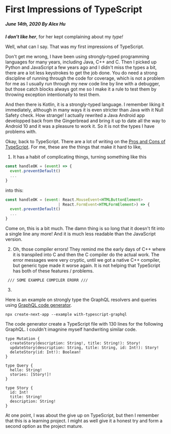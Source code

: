 # First Impressions of TypeScript

##### June 14th, 2020 By Alex Hu

***I don't like her***, for her kept complaining about my *type!*

Well, what can I say. That was my first impressions of TypeScript.

Don't get me wrong, I have been using strongly-typed programming languages for many years, including Java, C++
and C. Then I picked up Python and JavaScript a few years ago and I didn't miss the types a bit, there are a lot
less keystrokes to get the job done. You do need a strong discipline of running through the code for coverage,
which is not a problem for me as I usually run through my new code line by line with a debugger, but those
catch blocks always got me so I make it a rule to test them by throwing exception intentionally to test them.

And then there is Kotlin, it is a strongly-typed language. I remember liking it immediately, although in many ways
it is even stricter than Java with it Null Safety check. How strange! I actually rewrited a Java Android app
developped back from the Gingerbread and bring it up to date all the way to Android 10 and it was a pleasure to work it.
So it is not the types I have problems with.

Okay, back to TypeScript. There are a lot of writing on the [Pros and Cons of TypeScript](https://www.altexsoft.com/blog/typescript-pros-and-cons/).
For me, these are the things that make it hard to like,

1. It has a habit of complicating things, turning something like this
```js
const handleOK = (event) => {
  event.preventDefault()
  ...
}
```
into this:
```js
const handleOK = (event: React.MouseEvent<HTMLButtonElement>
                       | React.FormEvent<HTMLFormElement>) => {
  event.preventDefault()
  ...
}
```
Come on, this is a bit much. The damn thing is so long that it doesn't fit into a single line any more!
And it is much less readable than the JavaScript version.

2. Oh, those compiler errors! They remind me the early days of C++ where it is transpiled into C and then the C compiler
do the actual work. The error messages were very cryptic, until we got a native C++ compiler, but generic type made it worse again.
It is not helping that TypeScript has both of these features / problems.

```
 /// SOME EXAMPLE COMPILER ERORR ///
```

3.

Here is an example on strongly type the GraphQL resolvers and queries using [GraphQL code generator](https://graphql-code-generator.com/).
```
npx create-next-app --example with-typescript-graphql
```
The code generator create a TypeScript file with 130 lines for the following GraphQL. I couldn't imagnine myself handwriting similar code.
```
type Mutation {
  createStory(description: String!, title: String!): Story!
  updateStory(description: String, title: String, id: Int!): Story!
  deleteStory(id: Int!): Boolean!
}

type Query {
  hello: String!
  stories: [Story!]!
}

type Story {
  id: Int!
  title: String!
  description: String!
}
```

At one point, I was about the give up on TypeScript, but then I remember that this is a learning project. I might as well give it a honest try
and form a second option as the project mature.

